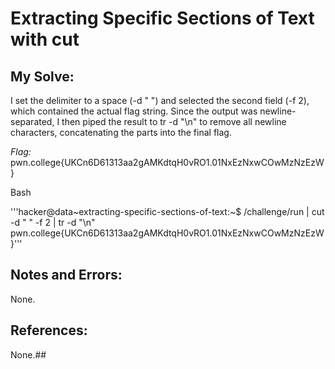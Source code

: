 # Extracting Specific Sections of Text with cut


## My Solve:
I set the delimiter to a space (-d " ") and selected the second field (-f 2), which contained the actual flag string. 
Since the output was newline-separated, I then piped the result to tr -d "\n" to remove all newline characters, concatenating the parts into the final flag.

*Flag:* pwn.college{UKCn6D61313aa2gAMKdtqH0vRO1.01NxEzNxwCOwMzNzEzW}

Bash

'''hacker@data\~extracting-specific-sections-of-text:~$ /challenge/run | cut -d " " -f 2 | tr -d "\n"
pwn.college{UKCn6D61313aa2gAMKdtqH0vRO1.01NxEzNxwCOwMzNzEzW}'''

## Notes and Errors:
None.

## References:
None.##
